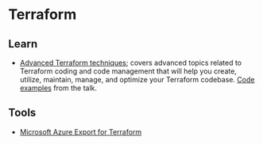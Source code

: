# Terraform

## Learn

- [Advanced Terraform techniques](https://www.hashicorp.com/resources/advanced-terraform-techniques); covers advanced topics related to Terraform coding and code management that will help you create, utilize, maintain, manage, and optimize your Terraform codebase.  [Code examples](https://github.com/movinalot/hashitalks-2023) from the talk.

## Tools

- [Microsoft Azure Export for Terraform](https://github.com/Azure/aztfexport)
